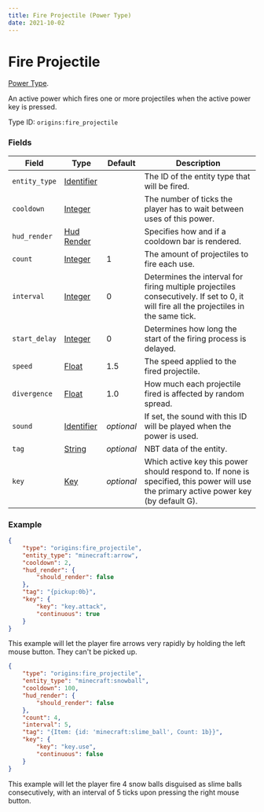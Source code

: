 ```yaml
---
title: Fire Projectile (Power Type)
date: 2021-10-02
---
```

# Fire Projectile

[Power Type](../power_types.md).

An active power which fires one or more projectiles when the active power key is pressed.

Type ID: `origins:fire_projectile`

### Fields

Field  | Type | Default | Description
-------|------|---------|-------------
`entity_type` | [Identifier](../data_types/identifier.md) | | The ID of the entity type that will be fired.
`cooldown` | [Integer](../data_types/integer.md) | | The number of ticks the player has to wait between uses of this power.
`hud_render` | [Hud Render](../data_types/hud_render.md) | | Specifies how and if a cooldown bar is rendered.
`count` | [Integer](../data_types/integer.md) | 1 | The amount of projectiles to fire each use.
`interval` | [Integer](../data_types/integer.md) | 0 | Determines the interval for firing multiple projectiles consecutively. If set to 0, it will fire all the projectiles in the same tick.
`start_delay` | [Integer](../data_types/integer.md) | 0 | Determines how long the start of the firing process is delayed.
`speed` | [Float](../data_types/float.md) | 1.5 | The speed applied to the fired projectile.
`divergence` | [Float](../data_types/float.md) | 1.0 | How much each projectile fired is affected by random spread.
`sound` | [Identifier](../data_types/identifier.md) | _optional_ | If set, the sound with this ID will be played when the power is used.
`tag` | [String](../data_types/string.md) | _optional_ | NBT data of the entity.
`key` | [Key](../data_types/key.md) | _optional_ | Which active key this power should respond to. If none is specified, this power will use the primary active power key (by default G).



### Example
```json
{
  	"type": "origins:fire_projectile",
	"entity_type": "minecraft:arrow",
  	"cooldown": 2,
	"hud_render": {
		"should_render": false
	},
	"tag": "{pickup:0b}",
	"key": {
		"key": "key.attack",
		"continuous": true
	}
}
```
This example will let the player fire arrows very rapidly by holding the left mouse button. They can't be picked up.
<br>

```json
{
    "type": "origins:fire_projectile",
    "entity_type": "minecraft:snowball",
    "cooldown": 100,
    "hud_render": {
        "should_render": false
    },
    "count": 4,
    "interval": 5,
    "tag": "{Item: {id: 'minecraft:slime_ball', Count: 1b}}",
    "key": {
        "key": "key.use",
        "continuous": false
    }
}
```
This example will let the player fire 4 snow balls disguised as slime balls consecutively, with an interval of 5 ticks upon pressing the right mouse button.